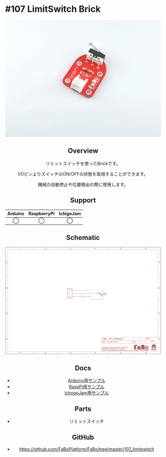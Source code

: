 # #107 LimitSwitch Brick

<center>

![](./img/107_limitswitch.jpg)
<!--COLORME-->

## Overview
リミットスイッチを使ったBrickです。

I/OピンよりスイッチのON/OFFの状態を取得することができます。

機械の自動停止や位置検出の際に使用します。

## Support
|Arduino|RaspberryPI|IchigoJam|
|:--:|:--:|:--:|
|◯|◯|◯|

## Schematic
![](./img/107_limitswitch_sch.png)

## Docs

* [Arduino用サンプル](http://docs.fabo.io/fabo/arduino/brick_analog/107_brick_analog_limitswicth.html)
* [RaspPi用サンプル](http://docs.fabo.io/fabo/rasppi/brick_analog/107_brick_analog_limitswicth.html)
* [IchogoJam用サンプル](http://docs.fabo.io/fabo/ichigojam/brick_analog/107_brick_analog_limitswicth.html)

## Parts
- リミットスイッチ

## GitHub
- https://github.com/FaBoPlatform/FaBo/tree/master/107_limitswitch
